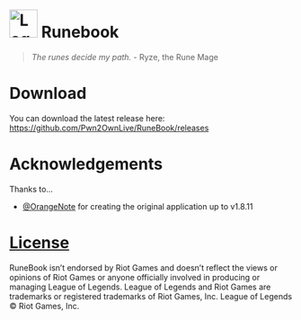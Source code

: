 # <img src="https://github.com/Pwn2OwnLive/RuneBook/blob/master/img/logo.png" width="50" height="50" alt="Logo"> Runebook
> *The runes decide my path.* - Ryze, the Rune Mage

# Download
You can download the latest release here: https://github.com/Pwn2OwnLive/RuneBook/releases

# Acknowledgements
Thanks to...
- [@OrangeNote](https://github.com/OrangeNote) for creating the original application up to v1.8.11

# [License](https://github.com/Pwn2OwnLive/RuneBook/tree/master/LICENSE)
RuneBook isn’t endorsed by Riot Games and doesn’t reflect the views or opinions of Riot Games or anyone officially involved in producing or managing League of Legends. League of Legends and Riot Games are trademarks or registered trademarks of Riot Games, Inc. League of Legends © Riot Games, Inc.
